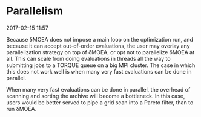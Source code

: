 # Parallelism

2017-02-15 11:57

Because δMOEA does not impose a main loop on the
optimization run, and because it can accept out-of-order
evaluations, the user may overlay any parallelization
strategy on top of δMOEA, or opt not to parallelize δMOEA
at all.  This can scale from doing evaluations in threads
all the way to submitting jobs to a TORQUE queue on a big
MPI cluster.  The case in which this does not work well is
when many very fast evaluations can be done in parallel.

When many very fast evaluations can be done in parallel, the
overhead of scanning and sorting the archive will become
a bottleneck.  In this case, users would be better served
to pipe a grid scan into a Pareto filter, than to run
δMOEA.

